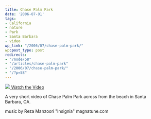 ```yaml
---
title: Chase Palm Park
date: '2006-07-01'
tags:
- California
- nature
- Park
- Santa Barbara
- video
wp_link: "/2006/07/chase-palm-park/"
wp:post_type: post
redirects:
- "/node/58"
- "/articles/chase-palm-park"
- "/2006/07/chase-palm-park/"
- "/?p=58"
---
```


  [ ![](http://blip.tv/uploadedFiles/Bensheldon-ChasePalmPark769.jpeg) ](http://blip.tv/file/get/Bensheldon-ChasePalmPark377.mp4?source=3)
[Watch the Video](http://blip.tv/file/get/Bensheldon-ChasePalmPark377.mp4?source=3)

A very short video of Chase Palm Park across from the beach in Santa Barbara, CA.

music by Reza Manzoori
"Insignia"
magnatune.com
